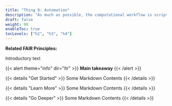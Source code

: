 ```yaml
---
title: "Thing 9: Automation"
description: "As much as possible, the computational workflow is script- or workflow-based so that the workflow can be re-executed using minimal actions."
draft: false
weight: 90
enableToc: true
tocLevels: ["h2", "h3", "h4"]
---
```

**Related FAIR Principles:**

Introductory text

{{< alert theme="info" dir="ltr" >}}
**Main takeaway**
{{< /alert >}}<br>

{{< details "Get Started" >}}
Some Markdown Contents
{{< /details >}}

{{< details "Learn More" >}}
Some Markdown Contents
{{< /details >}}

{{< details "Go Deeper" >}}
Some Markdown Contents
{{< /details >}}
